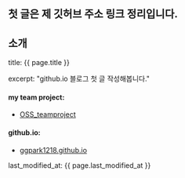 ## 첫 글은 제 깃허브 주소 링크 정리입니다.

소개
---
title:  {{ page.title }}


excerpt: "github.io 블로그 첫 글 작성해봅니다."

#### my team project:
  - [OSS_teamproject](https://github.com/Opensource-Teamproject/OSS_teamproject.git)

#### github.io:
  - [ggpark1218.github.io](https://github.com/ggpark1218/ggpark1218.github.io.git)

last_modified_at:  {{ page.last_modified_at }}


